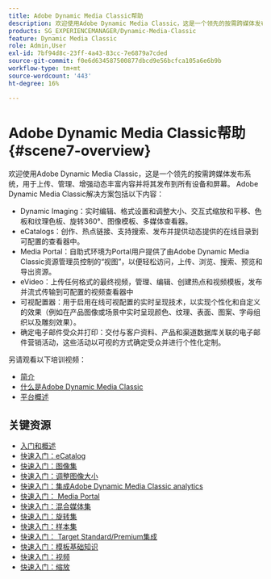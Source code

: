```yaml
---
title: Adobe Dynamic Media Classic帮助
description: 欢迎使用Adobe Dynamic Media Classic，这是一个领先的按需跨媒体发布系统，用于上传、管理、增强动态丰富内容并将其发布到所有设备和屏幕。
products: SG_EXPERIENCEMANAGER/Dynamic-Media-Classic
feature: Dynamic Media Classic
role: Admin,User
exl-id: 7bf94d8c-23ff-4a43-83cc-7e6879a7cded
source-git-commit: f0e6d634587500877dbcd9e56bcfca105a6e6b9b
workflow-type: tm+mt
source-wordcount: '443'
ht-degree: 16%

---
```


# Adobe Dynamic Media Classic帮助 {#scene7-overview}

欢迎使用Adobe Dynamic Media Classic，这是一个领先的按需跨媒体发布系统，用于上传、管理、增强动态丰富内容并将其发布到所有设备和屏幕。 Adobe Dynamic Media Classic解决方案包括以下内容：

* Dynamic Imaging：实时编辑、格式设置和调整大小、交互式缩放和平移、色板和纹理色板、旋转360°、图像模板、多媒体查看器。
* eCatalogs：创作、热点链接、支持搜索、发布并提供动态提供的在线目录到可配置的查看器中。
* Media Portal：自助式环境为Portal用户提供了由Adobe Dynamic Media Classic资源管理员控制的“视图”，以便轻松访问，上传、浏览、搜索、预览和导出资源。
* eVideo：上传任何格式的最终视频，管理、编辑、创建热点和视频模板，发布并流式传输到可配置的视频查看器中
* 可视配置器：用于启用在线可视配置的实时呈现技术，以实现个性化和自定义的效果（例如在产品图像或场景中实时呈现颜色、纹理、表面、图案、字母组织以及雕刻效果）。
* 确定电子邮件受众并打印：交付与客户资料、产品和渠道数据库关联的电子邮件营销活动，这些活动以可视的方式确定受众并进行个性化定制。

另请观看以下培训视频：

* [简介](https://s7d5.scene7.com/s7viewers/html5/VideoViewer.html?videoserverurl=https://s7d5.scene7.com/is/content/&amp;emailurl=https://s7d5.scene7.com/s7/emailFriend&amp;serverUrl=https://s7d5.scene7.com/is/image/&amp;config=Scene7SharedAssets/Universal_HTML5_Video&amp;contenturl=https://s7d5.scene7.com/skins/&amp;asset=S7tutorials/570_Introduction_converted%20renamed_Getting%20Started-AVS)
* [什么是Adobe Dynamic Media Classic](https://s7d5.scene7.com/s7viewers/html5/VideoViewer.html?videoserverurl=https://s7d5.scene7.com/is/content/&amp;emailurl=https://s7d5.scene7.com/s7/emailFriend&amp;serverUrl=https://s7d5.scene7.com/is/image/&amp;config=Scene7SharedAssets/Universal_HTML5_Video&amp;contenturl=https://s7d5.scene7.com/skins/&amp;asset=S7tutorials/577_What%20is%20Scene7_converted%20renamed_Getting%20Started-AVS)
* [平台概述](https://s7d5.scene7.com/s7viewers/html5/VideoViewer.html?videoserverurl=https://s7d5.scene7.com/is/content/&amp;emailurl=https://s7d5.scene7.com/s7/emailFriend&amp;serverUrl=https://s7d5.scene7.com/is/image/&amp;config=Scene7SharedAssets/Universal_HTML5_Video&amp;contenturl=https://s7d5.scene7.com/skins/&amp;asset=S7tutorials/572_Platform%20Overview_converted%20renamed_Getting%20Started-AVS)

## 关键资源

* [入门和概述](/help/dmc-platform-overview.md)
* [快速入门：eCatalog](/help/quick-start-ecatalog.md)
* [快速入门：图像集](/help/quick-start-image-sets.md)
* [快速入门：调整图像大小](/help/quick-start-image-sizing.md)
* [快速入门：集成Adobe Dynamic Media Classic analytics](/help/quick-start-integrating-dmc-analytics.md)
* [快速入门： Media Portal](/help/quick-start-media-portal-administration.md)
* [快速入门：混合媒体集](/help/quick-start-mixed-media-sets.md)
* [快速入门：旋转集](/help/quick-start-spin-sets.md)
* [快速入门：样本集](/help/quick-start-swatch-sets.md)
* [快速入门： Target Standard/Premium集成](/help/quick-start-target-integration.md)
* [快速入门：模板基础知识](/help/quick-start-template-basics.md)
* [快速入门：视频](/help/quick-start-video.md)
* [快速入门：缩放](/help/quick-start-zoom.md)
